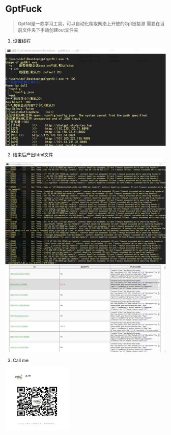# GptFuck
> GptNil是一款学习工具，可以自动化爬取网络上开放的Gpt链接源
> 需要在当前文件夹下手动创建out文件夹
1. 设置线程

![Local Image](./img/1.png)

2. 结束后产出html文件

![Local Image](./img/3.png)
![Local Image](./img/4.png)

3. Call me
<img src="./img/2.jpg" width="200" height="200">
